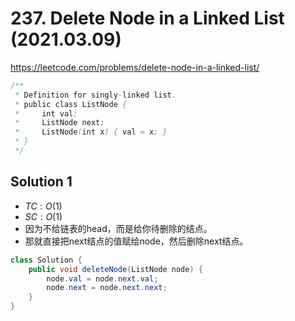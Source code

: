 # 237. Delete Node in a Linked List (2021.03.09)

https://leetcode.com/problems/delete-node-in-a-linked-list/

```java
/**
 * Definition for singly-linked list.
 * public class ListNode {
 *     int val;
 *     ListNode next;
 *     ListNode(int x) { val = x; }
 * }
 */
```

## Solution 1

- $TC:O(1)$
- $SC:O(1)$
- 因为不给链表的head，而是给你待删除的结点。
- 那就直接把next结点的值赋给node，然后删除next结点。

```java
class Solution {
    public void deleteNode(ListNode node) {
        node.val = node.next.val;
        node.next = node.next.next;
    }
}
```